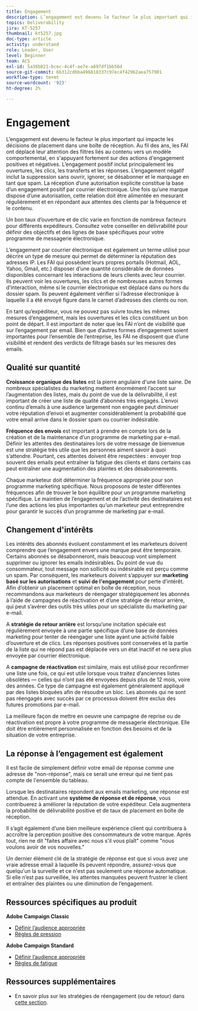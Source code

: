 ```yaml
---
title: Engagement
description: L’engagement est devenu le facteur le plus important qui impacte les décisions de placement dans une boîte de réception.
topics: Deliverability
jira: KT-5257
thumbnail: kt5257.jpg
doc-type: article
activity: understand
role: Leader, User
level: Beginner
team: ACS
exl-id: 5a36b821-bcec-4c4f-ae7e-a697df1bb56d
source-git-commit: 6b312cdbba496818337c97ec4f42962aea757901
workflow-type: tm+mt
source-wordcount: '923'
ht-degree: 2%

---
```


# Engagement

L’engagement est devenu le facteur le plus important qui impacte les décisions de placement dans une boîte de réception. Au fil des ans, les FAI ont déplacé leur attention des filtres liés au contenu vers un modèle comportemental, en s&#39;appuyant fortement sur des actions d&#39;engagement positives et négatives. L’engagement positif inclut principalement les ouvertures, les clics, les transferts et les réponses. L’engagement négatif inclut la suppression sans ouvrir, ignorer, se désabonner et le marquage en tant que spam. La réception d’une autorisation explicite constitue la base d’un engagement positif par courrier électronique. Une fois qu’une marque dispose d’une autorisation, cette relation doit être alimentée en mesurant régulièrement et en répondant aux attentes des clients par la fréquence et le contenu.

Un bon taux d’ouverture et de clic varie en fonction de nombreux facteurs pour différents expéditeurs. Consultez votre conseiller en délivrabilité pour définir des objectifs et des lignes de base spécifiques pour votre programme de messagerie électronique.

L’engagement par courrier électronique est également un terme utilisé pour décrire un type de mesure qui permet de déterminer la réputation des adresses IP. Les FAI qui possèdent leurs propres portails (Hotmail, AOL, Yahoo, Gmail, etc.) disposer d’une quantité considérable de données disponibles concernant les interactions de leurs clients avec leur courrier. Ils peuvent voir les ouvertures, les clics et de nombreuses autres formes d’interaction, même si le courrier électronique est déplacé dans ou hors du dossier spam. Ils peuvent également vérifier si l’adresse électronique à laquelle il a été envoyé figure dans le carnet d’adresses des clients ou non.

En tant qu’expéditeur, vous ne pouvez pas suivre toutes les mêmes mesures d’engagement, mais les ouvertures et les clics constituent un bon point de départ. Il est important de noter que les FAI n’ont de visibilité que sur l’engagement par email. Bien que d’autres formes d’engagement soient importantes pour l’ensemble de l’entreprise, les FAI ne disposent que d’une visibilité et rendent des verdicts de filtrage basés sur les mesures des emails.

## Qualité sur quantité

**Croissance organique des listes** est la pierre angulaire d&#39;une liste saine. De nombreux spécialistes du marketing mettent énormément l’accent sur l’augmentation des listes, mais du point de vue de la délivrabilité, il est important de créer une liste de qualité d’abonnés très engagés. L’envoi continu d’emails à une audience largement non engagée peut diminuer votre réputation d’envoi et augmenter considérablement la probabilité que votre email arrive dans le dossier spam ou courrier indésirable.

**Fréquence des envois** est important à prendre en compte lors de la création et de la maintenance d’un programme de marketing par e-mail. Définir les attentes des destinataires lors de votre message de bienvenue est une stratégie très utile que les personnes aiment savoir à quoi s’attendre. Pourtant, ces attentes doivent être respectées : envoyer trop souvent des emails peut entraîner la fatigue des clients et dans certains cas peut entraîner une augmentation des plaintes et des désabonnements.

Chaque marketeur doit déterminer la fréquence appropriée pour son programme marketing spécifique. Nous proposons de tester différentes fréquences afin de trouver le bon équilibre pour un programme marketing spécifique. Le maintien de l’engagement et de l’activité des destinataires est l’une des actions les plus importantes qu’un marketeur peut entreprendre pour garantir le succès d’un programme de marketing par e-mail.

## Changement d&#39;intérêts

Les intérêts des abonnés évoluent constamment et les marketeurs doivent comprendre que l’engagement envers une marque peut être temporaire. Certains abonnés se désabonneront, mais beaucoup vont simplement supprimer ou ignorer les emails indésirables. Du point de vue du consommateur, tout message non sollicité ou indésirable est perçu comme un spam. Par conséquent, les marketeurs doivent s’appuyer sur **marketing basé sur les autorisations** et **suivi de l&#39;engagement** pour perte d’intérêt. Afin d’obtenir un placement optimal en boîte de réception, nous recommandons aux marketeurs de réengager stratégiquement les abonnés à l’aide de campagnes de réactivation et d’une stratégie de retour arrière, qui peut s’avérer des outils très utiles pour un spécialiste du marketing par e-mail.

A **stratégie de retour arrière** est lorsqu’une incitation spéciale est régulièrement envoyée à une partie spécifique d’une base de données marketing pour tenter de réengager une liste ayant une activité faible d’ouverture et de clics. Les réponses positives sont conservées et la partie de la liste qui ne répond pas est déplacée vers un état inactif et ne sera plus envoyée par courrier électronique.

A **campagne de réactivation** est similaire, mais est utilisé pour reconfirmer une liste une fois, ce qui est utile lorsque vous traitez d’anciennes listes obsolètes — celles qui n’ont pas été envoyées depuis plus de 12 mois, voire des années. Ce type de campagne est également généralement appliqué par des listes bloquées afin de résoudre un bloc. Les abonnés qui ne sont pas réengagés avec succès par ce processus doivent être exclus des futures promotions par e-mail.

La meilleure façon de mettre en oeuvre une campagne de reprise ou de réactivation est propre à votre programme de messagerie électronique. Elle doit être entièrement personnalisée en fonction des besoins et de la situation de votre entreprise.

## La réponse à l’engagement est également

Il est facile de simplement définir votre email de réponse comme une adresse de &quot;non-réponse&quot;, mais ce serait une erreur qui ne tient pas compte de l&#39;ensemble du tableau.

Lorsque les destinataires répondent aux emails marketing, une réponse est attendue. En activant une **système de réponse et de réponse**, vous contribuerez à améliorer la réputation de votre expéditeur. Cela augmentera la probabilité de délivrabilité positive et de taux de placement en boîte de réception.

Il s’agit également d’une bien meilleure expérience client qui contribuera à accroître la perception positive des consommateurs de votre marque. Après tout, rien ne dit &quot;faites affaire avec nous s&#39;il vous plaît&quot; comme &quot;nous voulons avoir de vos nouvelles.&quot;

Un dernier élément clé de la stratégie de réponse est que si vous avez une vraie adresse email à laquelle ils peuvent répondre, assurez-vous que quelqu&#39;un la surveille et ce n&#39;est pas seulement une réponse automatique. Si elle n’est pas surveillée, les attentes manquées peuvent frustrer le client et entraîner des plaintes ou une diminution de l’engagement.

## Ressources spécifiques au produit

**Adobe Campaign Classic**

* [Définir l’audience appropriée](https://experienceleague.adobe.com/docs/campaign-standard/using/communication-channels/delivery-bestpractices/define-the-right-audience.html#communication-channels)
* [Règles de pression](https://experienceleague.adobe.com/docs/campaign-classic/using/orchestrating-campaigns/campaign-optimization/pressure-rules.html)

**Adobe Campaign Standard**

* [Définir l’audience appropriée](https://experienceleague.adobe.com/docs/campaign-standard/using/communication-channels/delivery-bestpractices/define-the-right-audience.html)
* [Règles de fatigue](https://experienceleague.adobe.com/docs/campaign-standard/using/testing-and-sending/working-with-typology-rules/fatigue-rules.html)

## Ressources supplémentaires

* En savoir plus sur les stratégies de réengagement (ou de retour) dans [cette section](/help/additional-resources/re-engagement.md).
